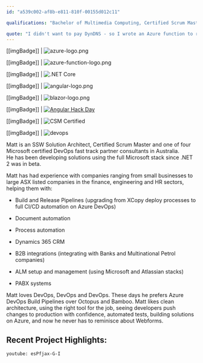 ```yaml
---
id: "a539c002-af8b-e811-810f-00155d012c11"

qualifications: "Bachelor of Multimedia Computing, Certified Scrum Master"

quote: "I didn't want to pay DynDNS - so I wrote an Azure function to replace them"
---
```


[[imgBadge]]
| ![azure-logo.png](../badges/Business-microsoft-azure.png)

[[imgBadge]]
| ![azure-function-logo.png](../badges/Developer-azure-function.png)

[[imgBadge]]
| ![.NET Core](../badges/Developer-dotnet-core.png)

[[imgBadge]]
| ![angular-logo.png](../badges/Developer-angular.png)

[[imgBadge]]
| ![blazor-logo.png](../badges/Developer-blazor.png)

[[imgBadge]]
| [![Angular Hack Day](../badges/Event-hackday-angular.png)](https://angularhackday.com/)

[[imgBadge]]
| ![CSM Certified](../badges/Certification-scrumalliance-master.png)

[[imgBadge]]
| ![devops](../badges/Business-microsoft-azure-devops.png)

Matt is an SSW Solution Architect, Certified Scrum Master and one of four Microsoft certified DevOps fast track partner consultants in Australia.  
He has been developing solutions using the full Microsoft stack since .NET 2 was in beta.

Matt has had experience with companies ranging from small businesses to large ASX listed companies in the finance, engineering and HR sectors, helping them with:

- Build and Release Pipelines (upgrading from XCopy deploy processes to full CI/CD automation on Azure DevOps)

- Document automation

- Process automation

- Dynamics 365 CRM

- B2B integrations (integrating with Banks and Multinational Petrol companies)

- ALM setup and management (using Microsoft and Atlassian stacks)

- PABX systems

Matt loves DevOps, DevOps and DevOps. These days he prefers Azure DevOps Build Pipelines over Octopus and Bamboo. Matt likes clean architecture, using the right tool for the job, seeing developers push changes to production with confidence, automated tests, building solutions on Azure, and now he never has to reminisce about Webforms.

## Recent Project Highlights:
`youtube: esPfjax-G-I`
